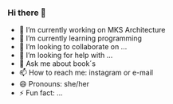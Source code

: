 ### Hi there 👋

- 🔭 I’m currently working on MKS Architecture
- 🌱 I’m currently learning programming
- 👯 I’m looking to collaborate on ...
- 🤔 I’m looking for help with ...
- 💬 Ask me about book´s
- 📫 How to reach me: instagram or e-mail
- 😄 Pronouns: she/her
- ⚡ Fun fact: ...


